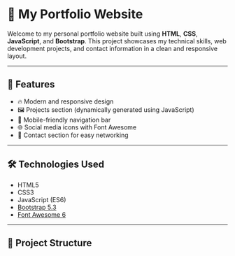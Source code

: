 # 💼 My Portfolio Website

Welcome to my personal portfolio website built using **HTML**, **CSS**, **JavaScript**, and **Bootstrap**. This project showcases my technical skills, web development projects, and contact information in a clean and responsive layout.

---

## 🚀 Features

- 🔥 Modern and responsive design
- 🖼️ Projects section (dynamically generated using JavaScript)
- 📱 Mobile-friendly navigation bar
- 🌐 Social media icons with Font Awesome
- 📩 Contact section for easy networking

---

## 🛠️ Technologies Used

- HTML5
- CSS3
- JavaScript (ES6)
- [Bootstrap 5.3](https://getbootstrap.com/)
- [Font Awesome 6](https://fontawesome.com/)

---

## 📂 Project Structure

